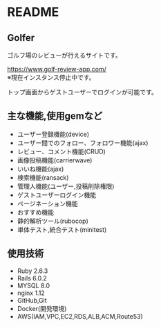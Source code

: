 # README

## Golfer

ゴルフ場のレビューが行えるサイトです。

https://www.golf-review-app.com/ <br>
※現在インスタンス停止中です。

トップ画面からゲストユーザーでログインが可能です。

## 主な機能,使用gemなど

- ユーザー登録機能(device)
- ユーザー間でのフォロー、フォロワー機能(ajax)
- レビュー、コメント機能(CRUD)
- 画像投稿機能(carrierwave)
- いいね機能(ajax)
- 検索機能(ransack)
- 管理人機能(ユーザー,投稿削除権限)
- ゲストユーザーログイン機能
- ページネーション機能
- おすすめ機能
- 静的解析ツール(rubocop)
- 単体テスト,統合テスト(minitest)

## 使用技術

- Ruby 2.6.3
- Rails 6.0.2
- MYSQL 8.0
- nginx 1.12
- GitHub,Git
- Docker(開発環境)
- AWS(IAM,VPC,EC2,RDS,ALB,ACM,Route53)

